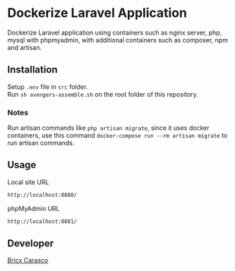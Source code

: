 # Dockerize Laravel Application

Dockerize Laravel application using containers such as nginx server, php, mysql with phpmyadmin, with additional containers such as composer, npm and artisan.

## Installation

Setup `.env` file in `src` folder. <br />
Run `sh avengers-assemble.sh` on the root folder of this repository.

### Notes

Run artisan commands like `php artisan migrate`, since it uses docker containers, use this command `docker-compose run --rm artisan migrate` to run artisan commands. 

## Usage

Local site URL
```bash
http://localhost:8880/ 
```

phpMyAdmin URL
```bash
http://localhost:8881/ 
```

## Developer

[Bricx Carasco](https://github.com/bricxcarasco)
